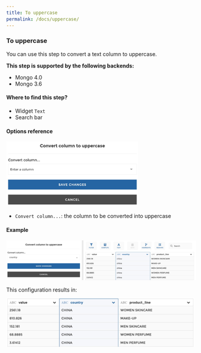 ```yaml
---
title: To uppercase
permalink: /docs/uppercase/
---
```


### To uppercase

You can use this step to convert a text column to uppercase.

**This step is supported by the following backends:**

- Mongo 4.0
- Mongo 3.6

#### Where to find this step?

- Widget `Text`
- Search bar

#### Options reference

<img src="../../img/docs/user-interface/uppercase_step_form.jpg" width="350" />

- `Convert column...`: the column to be converted into uppercase

#### Example

<img src="../../img/docs/user-interface/uppercase_example_conf.jpg" width="750" />

This configuration results in:

<img src="../../img/docs/user-interface/uppercase_example_result.jpg" width="500" />
